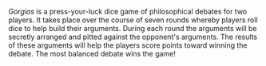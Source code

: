 *Gorgias* is a press-your-luck dice game of philosophical debates for two players.  It takes place over the course of seven rounds whereby players roll dice to help build their arguments.  During each round the arguments will be secretly arranged and pitted against the opponent's arguments.  The results of these arguments will help the players score points toward winning the debate.  The most balanced debate wins the game!
